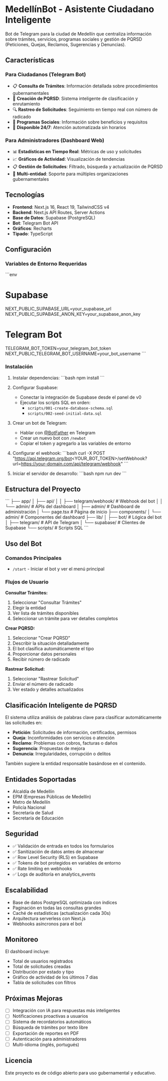 # MedellínBot - Asistente Ciudadano Inteligente

Bot de Telegram para la ciudad de Medellín que centraliza información sobre trámites, servicios, programas sociales y gestión de PQRSD (Peticiones, Quejas, Reclamos, Sugerencias y Denuncias).

## Características

### Para Ciudadanos (Telegram Bot)
- 📋 **Consulta de Trámites**: Información detallada sobre procedimientos gubernamentales
- 📝 **Creación de PQRSD**: Sistema inteligente de clasificación y enrutamiento
- 🔍 **Rastreo de Solicitudes**: Seguimiento en tiempo real con número de radicado
- 🎯 **Programas Sociales**: Información sobre beneficios y requisitos
- 🤖 **Disponible 24/7**: Atención automatizada sin horarios

### Para Administradores (Dashboard Web)
- 📊 **Estadísticas en Tiempo Real**: Métricas de uso y solicitudes
- 📈 **Gráficos de Actividad**: Visualización de tendencias
- 📋 **Gestión de Solicitudes**: Filtrado, búsqueda y actualización de PQRSD
- 🏢 **Multi-entidad**: Soporte para múltiples organizaciones gubernamentales

## Tecnologías

- **Frontend**: Next.js 16, React 19, TailwindCSS v4
- **Backend**: Next.js API Routes, Server Actions
- **Base de Datos**: Supabase (PostgreSQL)
- **Bot**: Telegram Bot API
- **Gráficos**: Recharts
- **Tipado**: TypeScript

## Configuración

### Variables de Entorno Requeridas

\`\`\`env
# Supabase
NEXT_PUBLIC_SUPABASE_URL=your_supabase_url
NEXT_PUBLIC_SUPABASE_ANON_KEY=your_supabase_anon_key

# Telegram Bot
TELEGRAM_BOT_TOKEN=your_telegram_bot_token
NEXT_PUBLIC_TELEGRAM_BOT_USERNAME=your_bot_username
\`\`\`

### Instalación

1. Instalar dependencias:
\`\`\`bash
npm install
\`\`\`

2. Configurar Supabase:
   - Conectar la integración de Supabase desde el panel de v0
   - Ejecutar los scripts SQL en orden:
     - `scripts/001-create-database-schema.sql`
     - `scripts/002-seed-initial-data.sql`

3. Crear un bot de Telegram:
   - Hablar con [@BotFather](https://t.me/botfather) en Telegram
   - Crear un nuevo bot con `/newbot`
   - Copiar el token y agregarlo a las variables de entorno

4. Configurar el webhook:
\`\`\`bash
curl -X POST "https://api.telegram.org/bot<YOUR_BOT_TOKEN>/setWebhook?url=https://your-domain.com/api/telegram/webhook"
\`\`\`

5. Iniciar el servidor de desarrollo:
\`\`\`bash
npm run dev
\`\`\`

## Estructura del Proyecto

\`\`\`
├── app/
│   ├── api/
│   │   ├── telegram/webhook/    # Webhook del bot
│   │   └── admin/               # APIs del dashboard
│   ├── admin/                   # Dashboard de administración
│   └── page.tsx                 # Página de inicio
├── components/
│   └── admin/                   # Componentes del dashboard
├── lib/
│   ├── bot/                     # Lógica del bot
│   ├── telegram/                # API de Telegram
│   └── supabase/                # Clientes de Supabase
└── scripts/                     # Scripts SQL
\`\`\`

## Uso del Bot

### Comandos Principales
- `/start` - Iniciar el bot y ver el menú principal

### Flujos de Usuario

**Consultar Trámites:**
1. Seleccionar "Consultar Trámites"
2. Elegir la entidad
3. Ver lista de trámites disponibles
4. Seleccionar un trámite para ver detalles completos

**Crear PQRSD:**
1. Seleccionar "Crear PQRSD"
2. Describir la situación detalladamente
3. El bot clasifica automáticamente el tipo
4. Proporcionar datos personales
5. Recibir número de radicado

**Rastrear Solicitud:**
1. Seleccionar "Rastrear Solicitud"
2. Enviar el número de radicado
3. Ver estado y detalles actualizados

## Clasificación Inteligente de PQRSD

El sistema utiliza análisis de palabras clave para clasificar automáticamente las solicitudes en:

- **Petición**: Solicitudes de información, certificados, permisos
- **Queja**: Inconformidades con servicios o atención
- **Reclamo**: Problemas con cobros, facturas o daños
- **Sugerencia**: Propuestas de mejora
- **Denuncia**: Irregularidades, corrupción o delitos

También sugiere la entidad responsable basándose en el contenido.

## Entidades Soportadas

- Alcaldía de Medellín
- EPM (Empresas Públicas de Medellín)
- Metro de Medellín
- Policía Nacional
- Secretaría de Salud
- Secretaría de Educación

## Seguridad

- ✅ Validación de entrada en todos los formularios
- ✅ Sanitización de datos antes de almacenar
- ✅ Row Level Security (RLS) en Supabase
- ✅ Tokens de bot protegidos en variables de entorno
- ✅ Rate limiting en webhooks
- ✅ Logs de auditoría en analytics_events

## Escalabilidad

- Base de datos PostgreSQL optimizada con índices
- Paginación en todas las consultas grandes
- Caché de estadísticas (actualización cada 30s)
- Arquitectura serverless con Next.js
- Webhooks asíncronos para el bot

## Monitoreo

El dashboard incluye:
- Total de usuarios registrados
- Total de solicitudes creadas
- Distribución por estado y tipo
- Gráfico de actividad de los últimos 7 días
- Tabla de solicitudes con filtros

## Próximas Mejoras

- [ ] Integración con IA para respuestas más inteligentes
- [ ] Notificaciones proactivas a usuarios
- [ ] Sistema de recordatorios automáticos
- [ ] Búsqueda de trámites por texto libre
- [ ] Exportación de reportes en PDF
- [ ] Autenticación para administradores
- [ ] Multi-idioma (inglés, portugués)

## Licencia

Este proyecto es de código abierto para uso gubernamental y educativo.
